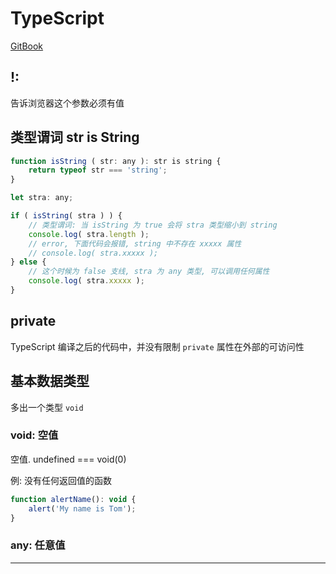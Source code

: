 # TypeScript

[GitBook][1]



## !:

告诉浏览器这个参数必须有值



## 类型谓词 str is String

```js
function isString ( str: any ): str is string {
    return typeof str === 'string';
}

let stra: any;

if ( isString( stra ) ) {
    // 类型谓词: 当 isString 为 true 会将 stra 类型缩小到 string
    console.log( stra.length );
    // error, 下面代码会报错, string 中不存在 xxxxx 属性
    // console.log( stra.xxxxx );
} else {
    // 这个时候为 false 支线, stra 为 any 类型, 可以调用任何属性
    console.log( stra.xxxxx );
}

```





## private

TypeScript 编译之后的代码中，并没有限制 `private` 属性在外部的可访问性



## 基本数据类型

多出一个类型 `void`



### void: 空值

空值. undefined === void(0)

例: 没有任何返回值的函数

```js
function alertName(): void {
    alert('My name is Tom');
}
```



### any: 任意值





---

[1]: https://ts.xcatliu.com/basics/primitive-data-types.html
